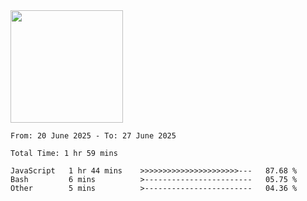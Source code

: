 <img height="180em" src="https://github-readme-stats-eight-theta.vercel.app/api?username=bkundev&show_icons=true&theme=radical&include_all_commits=true&count_private=true"/>
<!--START_SECTION:waka-->

```all_time
From: 20 June 2025 - To: 27 June 2025

Total Time: 1 hr 59 mins

JavaScript   1 hr 44 mins    >>>>>>>>>>>>>>>>>>>>>>---   87.68 %
Bash         6 mins          >------------------------   05.75 %
Other        5 mins          >------------------------   04.36 %
```

<!--END_SECTION:waka-->
